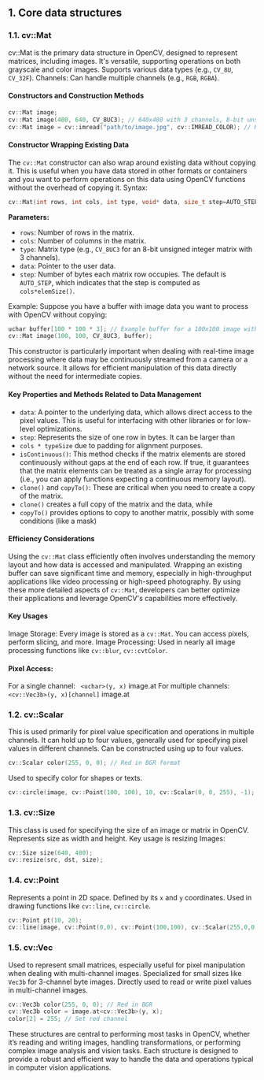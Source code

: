 ## 1. Core data structures
### 1.1. cv::Mat
cv::Mat is the primary data structure in OpenCV, designed to represent matrices, including images. It's versatile, supporting operations on both grayscale and color images.
Supports various data types (e.g., `CV_8U`, `CV_32F`). Channels: Can handle multiple channels (e.g., `RGB`, `RGBA`).
#### Constructors and Construction Methods
```cpp
cv::Mat image;
cv::Mat image(480, 640, CV_8UC3); // 640x480 with 3 channels, 8-bit unsigned integer
cv::Mat image = cv::imread("path/to/image.jpg", cv::IMREAD_COLOR); // Read in color
```
#### Constructor Wrapping Existing Data
The `cv::Mat` constructor can also wrap around existing data without copying it. This is useful when you have data stored in other formats or containers
and you want to perform operations on this data using OpenCV functions without the overhead of copying it.
Syntax:
```cpp
cv::Mat(int rows, int cols, int type, void* data, size_t step=AUTO_STEP);
```

**Parameters:**
* `rows`: Number of rows in the matrix.
* `cols`: Number of columns in the matrix.
* `type`: Matrix type (e.g., `CV_8UC3` for an 8-bit unsigned integer matrix with 3 channels).
* `data`: Pointer to the user data.
* `step`: Number of bytes each matrix row occupies. The default is `AUTO_STEP`, which indicates that the step is computed as `cols*elemSize()`.

Example:
Suppose you have a buffer with image data you want to process with OpenCV without copying:
```cpp
uchar buffer[100 * 100 * 3]; // Example buffer for a 100x100 image with 3 channels
cv::Mat image(100, 100, CV_8UC3, buffer);
```
This constructor is particularly important when dealing with real-time image processing where data may be continuously streamed from a camera or a
network source. It allows for efficient manipulation of this data directly without the need for intermediate copies.

#### Key Properties and Methods Related to Data Management
* `data`: A pointer to the underlying data, which allows direct access to the pixel values. This is useful for interfacing with other libraries or for low-level optimizations.
* `step`: Represents the size of one row in bytes. It can be larger than 
* `cols * typeSize` due to padding for alignment purposes.
* `isContinuous()`: This method checks if the matrix elements are stored continuously without gaps at the end of each row. If true, it guarantees that the matrix elements can be treated as a single array for processing (i.e., you can apply functions expecting a continuous memory layout).
* `clone()` and `copyTo()`: These are critical when you need to create a copy of the matrix. 
* `clone()` creates a full copy of the matrix and the data, while 
* `copyTo()` provides options to copy to another matrix, possibly with some conditions (like a mask)

#### Efficiency Considerations
Using the `cv::Mat` class efficiently often involves understanding the memory layout and how data is accessed and manipulated. Wrapping an existing
buffer can save significant time and memory, especially in high-throughput applications like video processing or high-speed photography. By using these
more detailed aspects of `cv::Mat`, developers can better optimize their applications and leverage OpenCV's capabilities more effectively.

#### Key Usages
Image Storage: Every image is stored as a `cv::Mat`. You can access pixels, perform slicing, and more.
Image Processing: Used in nearly all image processing functions like `cv::blur`, `cv::cvtColor`.

#### Pixel Access:
For a single channel: ` <uchar>(y, x)` image.at
For multiple channels: ` <cv::Vec3b>(y, x)[channel]` image.at

### 1.2. cv::Scalar
This is used primarily for pixel value specification and operations in multiple channels. It can hold up to four values, generally used for specifying pixel
values in different channels. Can be constructed using up to four values.
```cpp
cv::Scalar color(255, 0, 0); // Red in BGR format
```
Used to specify color for shapes or texts.
```cpp
cv::circle(image, cv::Point(100, 100), 10, cv::Scalar(0, 0, 255), -1);
```
### 1.3. cv::Size
This class is used for specifying the size of an image or matrix in OpenCV. Represents size as width and height. Key usage is resizing Images:
```cpp
cv::Size size(640, 480);
cv::resize(src, dst, size);
```
### 1.4. cv::Point
Represents a point in 2D space. Defined by its `x` and `y` coordinates. Used in drawing functions like `cv::line`, `cv::circle`.
```cpp
cv::Point pt(10, 20);
cv::line(image, cv::Point(0,0), cv::Point(100,100), cv::Scalar(255,0,0));
```
### 1.5. cv::Vec
Used to represent small matrices, especially useful for pixel manipulation when dealing with multi-channel images. Specialized for small sizes like `Vec3b` for 3-channel byte images. Directly used to read or write pixel values in multi-channel images.
```cpp
cv::Vec3b color(255, 0, 0); // Red in BGR
cv::Vec3b color = image.at<cv::Vec3b>(y, x);
color[2] = 255; // Set red channel
```

These structures are central to performing most tasks in OpenCV, whether it’s reading and writing images, handling transformations, or performing complex image analysis and vision tasks. Each structure is designed to provide a robust and efficient way to handle the data and operations typical in computer vision applications.